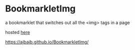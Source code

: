 # BookmarkletImg
a bookmarklet that switches out all the &lt;img> tags in a page

hosted [here](https://ajbajb.github.io/BookmarkletImg/)

https://ajbajb.github.io/BookmarkletImg/
